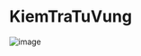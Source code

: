 # KiemTraTuVung
![image](https://user-images.githubusercontent.com/33534455/55559711-04552a80-5719-11e9-8555-4403d7d0f93e.png)
